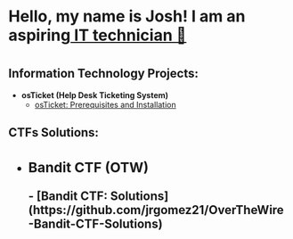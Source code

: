 <h1> Hello, my name is Josh! I am an aspiring<a href="https://www.linkedin.com/in/jgomez2126"> IT technician 👋</a> <h1>


<h2> Information Technology Projects: </h2>

 - <b> osTicket (Help Desk Ticketing System) </b>
   - [osTicket: Prerequisites and Installation](https://github.com/jrgomez21/osTicket-prereqs)




<h2> CTFs Solutions: <h2>

 - <h3> <b> Bandit CTF (OTW) </b> </h3>
   - [Bandit CTF: Solutions](https://github.com/jrgomez21/OverTheWire-Bandit-CTF-Solutions)



